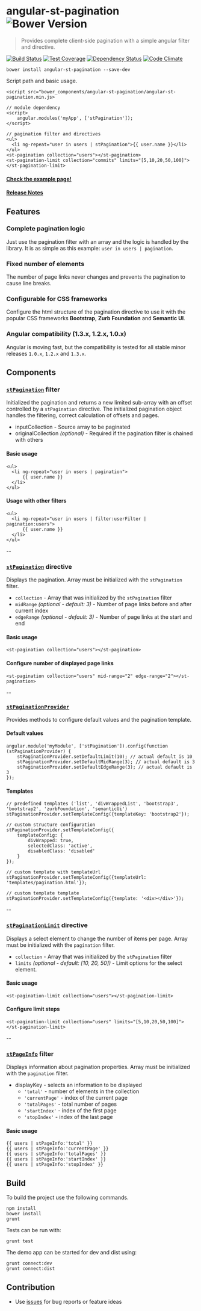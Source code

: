 # angular-st-pagination ![Bower Version](https://img.shields.io/bower/v/angular-st-pagination.svg)

> Provides complete client-side pagination with a simple angular filter and directive.

[![Build Status](https://api.travis-ci.org/tilmanpotthof/angular-st-pagination.svg)](https://travis-ci.org/tilmanpotthof/angular-st-pagination)
[![Test Coverage](https://coveralls.io/repos/tilmanpotthof/angular-st-pagination/badge.svg)](https://coveralls.io/r/tilmanpotthof/angular-st-pagination)
[![Dependency Status](https://gemnasium.com/tilmanpotthof/angular-st-pagination.svg)](https://gemnasium.com/tilmanpotthof/angular-st-pagination)
[![Code Climate](https://codeclimate.com/github/tilmanpotthof/angular-st-pagination.svg)](https://codeclimate.com/github/tilmanpotthof/angular-st-pagination)

    bower install angular-st-pagination --save-dev

Script path and basic usage.

    <script src="bower_components/angular-st-pagination/angular-st-pagination.min.js>

    // module dependency
    <script>
    	angular.modules('myApp', ['stPagination']);
    </script>

    // pagination filter and directives
    <ul>
      <li ng-repeat="user in users | stPagination">{{ user.name }}</li>
    </ul>
    <st-pagination collection="users"></st-pagination>
    <st-pagination-limit collection="commits" limits="[5,10,20,50,100]"></st-pagination-limit>

#### [Check the example page!](http://tilmanpotthof.github.io/angular-st-pagination/#/)

#### [Release Notes](ReleaseNotes.md)

## Features

### Complete pagination logic

Just use the pagination filter with an array and the logic is handled by the library. It is as simple as this example: `user in users | pagination`.

### Fixed number of elements

The number of page links never changes and prevents the pagination to cause line breaks.

### Configurable for CSS frameworks

Configure the html structure of the pagination directive to use it with the popular CSS frameworks
**Bootstrap**, **Zurb Foundation** and **Semantic UI**.

### Angular compatibility (1.3.x, 1.2.x, 1.0.x)

Angular is moving fast, but the compatibility is tested for all stable minor releases `1.0.x`, `1.2.x` and `1.3.x`.


## Components

### [`stPagination`](http://tilmanpotthof.github.io/angular-st-pagination/docs/#/api/stPagination.filter:stPagination) filter

Initialized the pagination and returns a new limited sub-array with an offset controlled by a `stPagination` directive.
The initialized pagination object handles the filtering, correct calculation of offsets and pages.

* inputCollection - Source array to be paginated
* originalCollection *(optional)* - Required if the pagination filter is chained with others

#### Basic usage

    <ul>
      <li ng-repeat="user in users | pagination">
          {{ user.name }}
      </li>
    </ul>

#### Usage with other filters

    <ul>
      <li ng-repeat="user in users | filter:userFilter | pagination:users">
          {{ user.name }}
      </li>
    </ul>

--

### [`stPagination`](http://tilmanpotthof.github.io/angular-st-pagination/docs/#/api/stPagination.directive:stPagination) directive

Displays the pagination. Array must be initialized with the `stPagination` filter.

* `collection` - Array that was initialized by the `stPagination` filter
* `midRange` *(optional - default: 3)* - Number of page links before and after current index
* `edgeRange` *(optional - default: 3)* - Number of page links at the start and end

#### Basic usage

    <st-pagination collection="users"></st-pagination>

#### Configure number of displayed page links

    <st-pagination collection="users" mid-range="2" edge-range="2"></st-pagination>

--

### [`stPaginationProvider`](http://tilmanpotthof.github.io/angular-st-pagination/docs/#/api/stPagination)

Provides methods to configure default values and the pagination template.

#### Default values

    angular.module('myModule', ['stPagination']).config(function (stPaginationProvider) {
        stPaginationProvider.setDefaultLimit(10); // actual default is 10
        stPaginationProvider.setDefaultMidRange(3); // actual default is 3
        stPaginationProvider.setDefaultEdgeRange(3); // actual default is 3
    });

#### Templates

    // predefined templates ('list', 'divWrappedList', 'bootstrap3', 'bootstrap2', 'zurbFoundation', 'semanticUi')
    stPaginationProvider.setTemplateConfig({templateKey: 'bootstrap2'});

    // custom structure configuration
    stPaginationProvider.setTemplateConfig({
        templateConfig: {
            divWrapped: true,
            selectedClass: 'active',
            disabledClass: 'disabled'
        }
    });
    
    // custom template with templateUrl
    stPaginationProvider.setTemplateConfig({templateUrl: 'templates/pagination.html'});
    
    // custom template template
    stPaginationProvider.setTemplateConfig({template: '<div></div>'});

--

### [`stPaginationLimit`](http://tilmanpotthof.github.io/angular-st-pagination/docs/#/api/stPagination.directive:stPaginationLimit) directive

Displays a select element to change the number of items per page.
Array must be initialized with the `pagination` filter.

* `collection` - Array that was initialized by the `stPagination` filter
* `limits` *(optional - default: [10, 20, 50])* - Limit options for the select element.

#### Basic usage

    <st-pagination-limit collection="users"></st-pagination-limit>

#### Configure limit steps

    <st-pagination-limit collection="users" limits="[5,10,20,50,100]"></st-pagination-limit>

--

### [`stPageInfo`](http://tilmanpotthof.github.io/angular-st-pagination/docs/#/api/stPagination.directive:stPageInfo) filter

Displays information about pagination properties.
Array must be initialized with the `pagination` filter. 

* displayKey - selects an information to be displayed
   * `'total'` - number of elements in the collection
   * `'currentPage'` - index of the current page
   * `'totalPages'` - total number of pages
   * `'startIndex'` - index of the first page
   * `'stopIndex'` - index of the last page

#### Basic usage

    {{ users | stPageInfo:'total' }}
    {{ users | stPageInfo:'currentPage' }}
    {{ users | stPageInfo:'totalPages' }}
    {{ users | stPageInfo:'startIndex' }}
    {{ users | stPageInfo:'stopIndex' }}

## Build

To build the project use the following commands.

    npm install
    bower install
    grunt

Tests can be run with:

    grunt test

The demo app can be started for dev and dist using:

    grunt connect:dev
    grunt connect:dist

## Contribution

* Use [issues](https://github.com/tilmanpotthof/angular-st-pagination/issues) for bug reports or feature ideas




